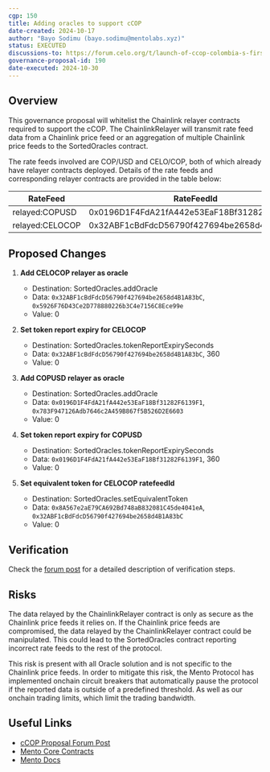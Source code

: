 ```yaml
---
cgp: 150
title: Adding oracles to support cCOP
date-created: 2024-10-17
author: "Bayo Sodimu (bayo.sodimu@mentolabs.xyz)"
status: EXECUTED
discussions-to: https://forum.celo.org/t/launch-of-ccop-colombia-s-first-decentralized-stablecoin/9211
governance-proposal-id: 190
date-executed: 2024-10-30
---
```


## Overview

This governance proposal will whitelist the Chainlink relayer contracts required to support the cCOP. The ChainlinkRelayer will transmit rate feed data from a Chainlink price feed or an aggregation of multiple Chainlink price feeds to the SortedOracles contract.

The rate feeds involved are COP/USD and CELO/COP, both of which already have relayer contracts deployed. Details of the rate feeds and corresponding relayer contracts are provided in the table below:

| RateFeed        | RateFeedId                                 | Relayer Contract                                                                                                                  |
| --------------- | ------------------------------------------ | --------------------------------------------------------------------------------------------------------------------------------- |
| relayed:COPUSD  | 0x0196D1F4FdA21fA442e53EaF18Bf31282F6139F1 | [0x783F947126Adb7646c2A459B867f5B526D2E6603](https://celoscan.io/address/0x783F947126Adb7646c2A459B867f5B526D2E6603#readContract) |
| relayed:CELOCOP | 0x32ABF1cBdFdcD56790f427694be2658d4B1A83bC | [0x5926F76D43Ce2D778880226b3C4e7156C8Ece99e](https://celoscan.io/address/0x5926F76D43Ce2D778880226b3C4e7156C8Ece99e#readContract) |

## Proposed Changes

1. **Add CELOCOP relayer as oracle**

   - Destination: SortedOracles.addOracle
   - Data: `0x32ABF1cBdFdcD56790f427694be2658d4B1A83bC`, `0x5926F76D43Ce2D778880226b3C4e7156C8Ece99e`
   - Value: 0

2. **Set token report expiry for CELOCOP**

   - Destination: SortedOracles.tokenReportExpirySeconds
   - Data: `0x32ABF1cBdFdcD56790f427694be2658d4B1A83bC`, 360
   - Value: 0

3. **Add COPUSD relayer as oracle**

   - Destination: SortedOracles.addOracle
   - Data: `0x0196D1F4FdA21fA442e53EaF18Bf31282F6139F1`, `0x783F947126Adb7646c2A459B867f5B526D2E6603`
   - Value: 0

4. **Set token report expiry for COPUSD**

   - Destination: SortedOracles.tokenReportExpirySeconds
   - Data: `0x0196D1F4FdA21fA442e53EaF18Bf31282F6139F1`, 360
   - Value: 0

5. **Set equivalent token for CELOCOP ratefeedId**

   - Destination: SortedOracles.setEquivalentToken
   - Data: `0x8A567e2aE79CA692Bd748aB832081C45de4041eA`, `0x32ABF1cBdFdcD56790f427694be2658d4B1A83bC`
   - Value: 0

## Verification

Check the [forum post](https://forum.celo.org/t/launch-of-ccop-colombia-s-first-decentralized-stablecoin/9211) for a detailed description of verification steps.

## Risks

The data relayed by the ChainlinkRelayer contract is only as secure as the Chainlink price feeds it relies on. If the Chainlink price feeds are compromised, the data relayed by the ChainlinkRelayer contract could be manipulated. This could lead to the SortedOracles contract reporting incorrect rate feeds to the rest of the protocol.

This risk is present with all Oracle solution and is not specific to the Chainlink price feeds. In order to mitigate this risk, the Mento Protocol has implemented onchain circuit breakers that automatically pause the protocol if the reported data is outside of a predefined threshold. As well as our onchain trading limits, which limit the trading bandwidth.

## Useful Links

- [cCOP Proposal Forum Post](https://forum.celo.org/t/launch-of-ccop-colombia-s-first-decentralized-stablecoin/9211)
- [Mento Core Contracts](https://github.com/mento-protocol/mento-core)
- [Mento Docs](https://docs.mento.org)
